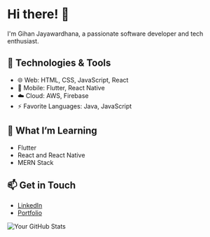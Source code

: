 # Hi there! 👋
I'm Gihan Jayawardhana, a passionate software developer and tech enthusiast.

## 🔧 Technologies & Tools
- 🌐 Web: HTML, CSS, JavaScript, React
- 📱 Mobile: Flutter, React Native
- ☁️ Cloud: AWS, Firebase
- ⚡ Favorite Languages: Java, JavaScript

## 🌱 What I’m Learning
- Flutter
- React and React Native
- MERN Stack

## 📫 Get in Touch
- [LinkedIn](https://www.linkedin.com/in/gihan-jayawardhana-ab4468262/)
- [Portfolio](https://yourwebsite.com)

![Your GitHub Stats](https://github-readme-stats.vercel.app/api?username=yourusername&show_icons=true)
